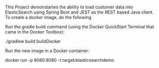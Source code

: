 This Project demonstartes the ability to load customer data into ElasticSearch using Spring Boot and JEST as the REST based Java client.
To create a docker image, do the following

Run the gradle build command (using the Docker QuickStart Terminal that came in the Docker Toolbox):

./gradlew build buildDocker
 
Run the new image in a Docker container:

docker run -p 8080:8080 -t target/elasticsearchdemo




